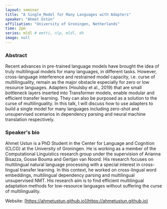 ```yaml
---
layout: seminar
title: "A Single Model for Many Languages with Adapters"
speaker: "Ahmet Üstün"
affiliation: "University of Groningen, Netherlands" 
time: 2pm
series: mldl # emtti, nlp, mldl, dh 
image: null 
---
```


### Abstract

Recent advances in pre-trained language models have brought the idea of truly multilingual models for many languages, in different tasks. However, cross-language interference and restrained model capacity, i.e. curse of multilinguality, remain as the major obstacle especially for zero or low resource languages. Adapters (Houlsby et al., 2019) that are small bottleneck layers inserted into Transformer models, enable modular and efficient transfer learning. They can also be purposed as a solution to the curse of multilinguality.  In this talk, I will discuss how to use adapters to build a single model for many languages including zero-shot and unsupervised scenarios in dependency parsing and neural machine translation respectively.

### Speaker's bio
Ahmet Ustun is a PhD Student in the Center for Language and Cognition (CLCG) at the University of Groningen. He is working as a member of the Computational Linguistics research group under the supervision of Arianna Bisazza, Gosse Bouma and Gertjan van Noord. His research focuses on multilingual natural language processing with a special interest in cross-lingual transfer learning. In this context, he worked on cross-lingual word embeddings, multilingual dependency parsing and multilingual unsupervised NMT. His research aim is to find efficient multilingual adaptation methods for low-resource languages without suffering the curse of multilinguality.

Website: [https://ahmetustun.github.io](https://ahmetustun.github.io)
